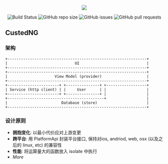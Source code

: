 <p align="center">
<img src="https://raw.githubusercontent.com/xtyxtyx/custed/master/screenshot/CustedNG.png">
</p>

<p align="center">
    <img alt="Build Status" src="https://api.codemagic.io/apps/5e34f30dcb13955d9f85f43f/5e34f30dcb13955d9f85f43e/status_badge.svg">
    <img alt="GitHub repo size" src="https://img.shields.io/github/repo-size/xtyxtyx/custed">
    <img alt="GitHub issues" src="https://img.shields.io/github/issues-raw/xtyxtyx/custed">
    <img alt="GitHub pull requests" src="https://img.shields.io/github/issues-pr/xtyxtyx/custed">
</p>

## CustedNG


### 架构

```       
+--------------------------------------------------------------+                  
|                              UI                              |                  
+--------------------------------------------------------------+                  
+--------------------------------------------------------------+                  
|                     View Model (provider)                    |                  
+--------------------------------------------------------------+                  
+-----------------------+ +---------------+ +------------------+                  
| Service (http client) | |     User      | |                  |                  
+-----------------------+ +---------------+ |                  |                  
+-------------------------------------------+                  |                  
|                        Database (store)                      |                  
+--------------------------------------------------------------+   
```

### 设计原则

- **拥抱变化**: 以最小代价应对上游变更
- **跨平台**: 用 PlatformApi 封装平台接口, 保持对ios, andriod, web, osx (以及之后的 linux, etc) 的兼容性
- **性能**: 将运算量大的函数放入 isolate 中执行
- _More_